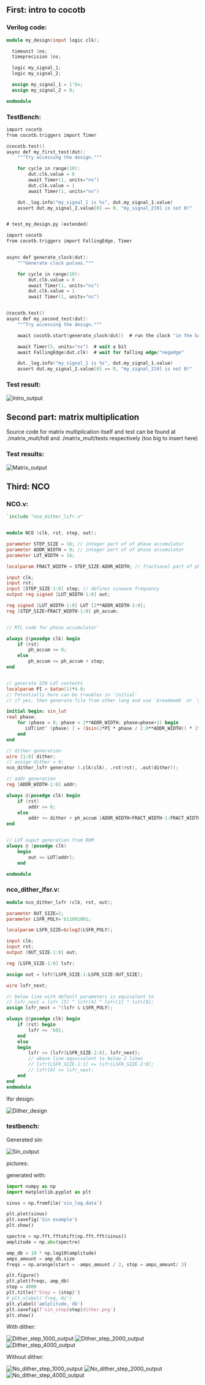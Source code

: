 ## First: intro to cocotb

### Verilog code:

```verilog
module my_design(input logic clk);

  timeunit 1ns;
  timeprecision 1ns;

  logic my_signal_1;
  logic my_signal_2;

  assign my_signal_1 = 1'bx;
  assign my_signal_2 = 0;

endmodule
```

### TestBench:

```verilog
import cocotb
from cocotb.triggers import Timer

@cocotb.test()
async def my_first_test(dut):
    """Try accessing the design."""

    for cycle in range(10):
        dut.clk.value = 0
        await Timer(1, units="ns")
        dut.clk.value = 1
        await Timer(1, units="ns")

    dut._log.info("my_signal_1 is %s", dut.my_signal_1.value)
    assert dut.my_signal_2.value[0] == 0, "my_signal_2[0] is not 0!"


# test_my_design.py (extended)

import cocotb
from cocotb.triggers import FallingEdge, Timer


async def generate_clock(dut):
    """Generate clock pulses."""

    for cycle in range(10):
        dut.clk.value = 0
        await Timer(1, units="ns")
        dut.clk.value = 1
        await Timer(1, units="ns")


@cocotb.test()
async def my_second_test(dut):
    """Try accessing the design."""

    await cocotb.start(generate_clock(dut))  # run the clock "in the background"

    await Timer(5, units="ns")  # wait a bit
    await FallingEdge(dut.clk)  # wait for falling edge/"negedge"

    dut._log.info("my_signal_1 is %s", dut.my_signal_1.value)
    assert dut.my_signal_2.value[0] == 0, "my_signal_2[0] is not 0!"
```

### Test result:
![Intro\_output](intro_example/pictures/output.png)


## Second part: matrix multiplication

Source code for matrix multiplication itself and test can be found at ./matrix\_mult/hdl and  ./matrix\_mult/tests respectively (too big to insert here)

### Test results:


![Matrix\_output](matrix_mult/pictures/output.png)


## Third: NCO

### NCO.v:
```verilog
`include "nco_dither_lsfr.v"


module NCO (clk, rst, step, out);

parameter STEP_SIZE = 16; // integer part of of phase accumulator
parameter ADDR_WIDTH = 8; // integer part of of phase accumulator
parameter LUT_WIDTH = 16; 

localparam FRACT_WIDTH = STEP_SIZE-ADDR_WIDTH; // fractional part of phase accumulator

input clk;
input rst;
input [STEP_SIZE-1:0] step; // defines sinwave frequency
output reg signed [LUT_WIDTH-1:0] out;

reg signed [LUT_WIDTH-1:0] LUT [2**ADDR_WIDTH-1:0];
reg [STEP_SIZE+FRACT_WIDTH-1:0] ph_accum;


// RTL code for phase accumulator'

always @(posedge clk) begin
    if (rst)
        ph_accum <= 0;
    else
        ph_accum <= ph_accum + step;
end


// generate SIN LUT contents
localparam PI = $atan(1)*4.0;
// Potentially here can be troubles in 'initial'
// if yes, then generate file from other lang and use `$readmemb` or `$readmemh`

initial begin: sin_lut
real phase;
    for (phase = 0; phase < 2**ADDR_WIDTH; phase=phase+1) begin
       LUT[int' (phase) ] = ($sin(2*PI * phase / 2.0**ADDR_WIDTH)) * 2**(LUT_WIDTH - 2);
    end
end

// dither generation
wire [1:0] dither;
// assign dither = 0;
nco_dither_lsfr generator (.clk(clk), .rst(rst), .out(dither));

// addr generation
reg [ADDR_WIDTH-1:0] addr;

always @(posedge clk) begin
    if (rst)
        addr <= 0;
    else
        addr <= dither + ph_accum [ADDR_WIDTH+FRACT_WIDTH-1:FRACT_WIDTH];
end


// LUT ouput generation from ROM
always @ (posedge clk)
	begin
		out <= LUT[addr];
	end

endmodule
```

### nco\_dither\_lfsr.v:

```verilog
module nco_dither_lsfr (clk, rst, out);

parameter OUT_SIZE=2;
parameter LSFR_POLY='b11001001;

localparam LSFR_SIZE=$clog2(LSFR_POLY);

input clk;
input rst; 
output [OUT_SIZE-1:0] out;

reg [LSFR_SIZE-1:0] lsfr;

assign out = lsfr[LSFR_SIZE-1:LSFR_SIZE-OUT_SIZE];

wire lsfr_next;

// below line with default parameters is equivalent to
// lsfr_next = lsfr [5] ^ lsfr[4] ^ lsfr[1] ^ lsfr[0];
assign lsfr_next = ^(lsfr & LSFR_POLY);

always @(posedge clk) begin
    if (rst) begin
	    lsfr <= 'b01;
	end
	else
	begin
		lsfr <= {lsfr[LSFR_SIZE-2:0], lsfr_next};
		// above line equvivalent to below 2 lines
		// lsfr[LSFR_SIZE-1:1] <= lsfr[LSFR_SIZE-2:0];
		// lsfr[0] <= lsfr_next;
	end
end
endmodule


```

lfsr design:

![Dither\_design](DDS/pictures/lfsr_design.png)

### testbench:

Generated sin:

![Sin\_output](DDS/pictures/sin_example.png)

pictures:

generated with:

```python
import numpy as np
import matplotlib.pyplot as plt

sinus = np.fromfile('sin_log.data')

plt.plot(sinus)
plt.savefig('Sin example')
plt.show()

spectre = np.fft.fftshift(np.fft.fft(sinus))
amplitude = np.abs(spectre)

amp_db = 10 * np.log10(amplitude)
amps_amount = amp_db.size
freqs = np.arange(start = -amps_amount / 2, stop = amps_amount/ 2)

plt.figure()
plt.plot(freqs, amp_db)
step = 4000
plt.title(f'Step = {step}')
# plt.xlabel('freq, Hz')
plt.ylabel('amlplitude, db')
plt.savefig(f'sin_step{step}dither.png')
plt.show()
```

With dither:

![Dither\_step\_1000\_output](DDS/pictures/sin_step1000dither.png)
![Dither\_step\_2000\_output](DDS/pictures/sin_step2000dither.png)
![Dither\_step\_4000\_output](DDS/pictures/sin_step4000dither.png)

Without dither:

![No\_dither\_step\_1000\_output](DDS/pictures/sin_step1000_nodither.png)
![No\_dither\_step\_2000\_output](DDS/pictures/sin_step2000_nodither.png)
![No\_dither\_step\_4000\_output](DDS/pictures/sin_step4000_nodither.png)
